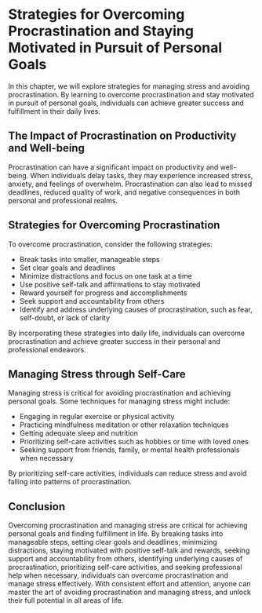 Strategies for Overcoming Procrastination and Staying Motivated in Pursuit of Personal Goals
=====================================================================================================================================================

In this chapter, we will explore strategies for managing stress and avoiding procrastination. By learning to overcome procrastination and stay motivated in pursuit of personal goals, individuals can achieve greater success and fulfillment in their daily lives.

The Impact of Procrastination on Productivity and Well-being
------------------------------------------------------------

Procrastination can have a significant impact on productivity and well-being. When individuals delay tasks, they may experience increased stress, anxiety, and feelings of overwhelm. Procrastination can also lead to missed deadlines, reduced quality of work, and negative consequences in both personal and professional realms.

Strategies for Overcoming Procrastination
-----------------------------------------

To overcome procrastination, consider the following strategies:

* Break tasks into smaller, manageable steps
* Set clear goals and deadlines
* Minimize distractions and focus on one task at a time
* Use positive self-talk and affirmations to stay motivated
* Reward yourself for progress and accomplishments
* Seek support and accountability from others
* Identify and address underlying causes of procrastination, such as fear, self-doubt, or lack of clarity

By incorporating these strategies into daily life, individuals can overcome procrastination and achieve greater success in their personal and professional endeavors.

Managing Stress through Self-Care
---------------------------------

Managing stress is critical for avoiding procrastination and achieving personal goals. Some techniques for managing stress might include:

* Engaging in regular exercise or physical activity
* Practicing mindfulness meditation or other relaxation techniques
* Getting adequate sleep and nutrition
* Prioritizing self-care activities such as hobbies or time with loved ones
* Seeking support from friends, family, or mental health professionals when necessary

By prioritizing self-care activities, individuals can reduce stress and avoid falling into patterns of procrastination.

Conclusion
----------

Overcoming procrastination and managing stress are critical for achieving personal goals and finding fulfillment in life. By breaking tasks into manageable steps, setting clear goals and deadlines, minimizing distractions, staying motivated with positive self-talk and rewards, seeking support and accountability from others, identifying underlying causes of procrastination, prioritizing self-care activities, and seeking professional help when necessary, individuals can overcome procrastination and manage stress effectively. With consistent effort and attention, anyone can master the art of avoiding procrastination and managing stress, and unlock their full potential in all areas of life.
